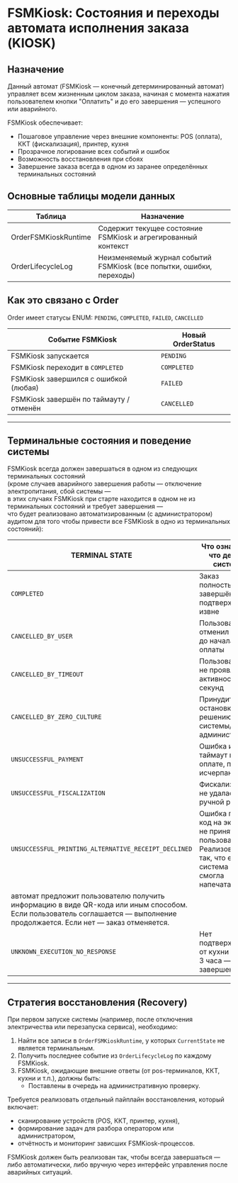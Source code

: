 # FSMKiosk: Состояния и переходы автомата исполнения заказа (KIOSK)

## Назначение

Данный автомат (FSMKiosk — конечный детерминированный автомат) управляет всем жизненным циклом заказа, начиная с момента нажатия пользователем кнопки "Оплатить" и до его завершения — успешного или аварийного.

FSMKiosk обеспечивает:

- Пошаговое управление через внешние компоненты: POS (оплата), ККТ (фискализация), принтер, кухня  
- Прозрачное логирование всех событий и ошибок  
- Возможность восстановления при сбоях  
- Завершение заказа всегда в одном из заранее определённых терминальных состояний  

## Основные таблицы модели данных

| Таблица             | Назначение                                                                 |
|---------------------|---------------------------------------------------------------------------|
| OrderFSMKioskRuntime     | Содержит текущее состояние FSMKiosk и агрегированный контекст                  |
| OrderLifecycleLog   | Неизменяемый журнал событий FSMKiosk (все попытки, ошибки, переходы)           |

## Как это связано с Order

Order имеет статусы ENUM: `PENDING`, `COMPLETED`, `FAILED`, `CANCELLED`

| Событие FSMKiosk                            | Новый OrderStatus   |
|----------------------------------------|----------------------|
| FSMKiosk запускается                        | `PENDING`            |
| FSMKiosk переходит в `COMPLETED`            | `COMPLETED`          |
| FSMKiosk завершился с ошибкой (любая)       | `FAILED`             |
| FSMKiosk завершён по таймауту / отменён     | `CANCELLED`          |

---

## Терминальные состояния и поведение системы

FSMKiosk всегда должен завершаться в одном из следующих терминальных состояний  
(кроме случаев аварийного завершения работы — отключение электропитания, сбой системы —  
в этих случаях FSMKiosk при старте находится в одном не из терминальных состояний и требует завершения —  
что будет реализовано автоматизированным (с администратором) аудитом для того чтобы привести все FSMKiosk в одно из терминальных состояний):

| TERMINAL STATE                                  | Что означает и что делает система                                                                                      |
|--------------------------------------------------|------------------------------------------------------------------------------------------------------------------------|
| `COMPLETED`                                      | Заказ полностью завершён и подтверждён извне                                                                           |
| `CANCELLED_BY_USER`                              | Пользователь отменил заказ до начала оплаты                                                                            |
| `CANCELLED_BY_TIMEOUT`                           | Пользователь не проявлял активность 30 секунд                                                                          |
| `CANCELLED_BY_ZERO_CULTURE`                      | Принудительная остановка по решению системы/администратора                                                             |
| `UNSUCCESSFUL_PAYMENT`                           | Ошибка или таймаут при оплате, попытки исчерпаны                                                                       |
| `UNSUCCESSFUL_FISCALIZATION`                     | Фискализация не удалась, ручной разбор                                                                                 |
| `UNSUCCESSFUL_PRINTING_ALTERNATIVE_RECEIPT_DECLINED` | Ошибка печати, код на экране не принят пользователем. Реализовано так, что если система не смогла напечатать чек,  
автомат предложит пользователю получить информацию в виде QR-кода или иным способом. Если пользователь соглашается — выполнение продолжается. Если нет — заказ отменяется. |
| `UNKNOWN_EXECUTION_NO_RESPONSE`                  | Нет подтверждения от кухни через 3 часа — авто-завершение                                                              |

---

## Стратегия восстановления (Recovery)

При первом запуске системы (например, после отключения электричества или перезапуска сервиса), необходимо:

1. Найти все записи в `OrderFSMKioskRuntime`, у которых `CurrentState` не является терминальным.  
2. Получить последнее событие из `OrderLifecycleLog` по каждому FSMKiosk.  
3. FSMKiosk, ожидающие внешние ответы (от pos-терминалов, ККТ, кухни и т.п.), должны быть:
   - Поставлены в очередь на административную проверку.  

Требуется реализовать отдельный пайплайн восстановления, который включает:

- сканирование устройств (POS, ККТ, принтер, кухня),  
- формирование задач для разбора оператором или администратором,  
- отчётность и мониторинг зависших FSMKiosk-процессов.  

FSMKiosk должен быть реализован так, чтобы всегда завершаться —  
либо автоматически, либо вручную через интерфейс управления после аварийных ситуаций.
